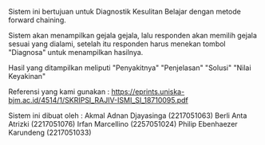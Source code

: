 Sistem ini bertujuan untuk Diagnostik Kesulitan Belajar dengan metode forward chaining.

Sistem akan menampilkan gejala gejala, lalu responden akan memilih gejala sesuai yang dialami, setelah itu responden harus menekan tombol "Diagnosa" untuk menampilkan hasilnya.

Hasil yang ditampilkan meliputi
"Penyakitnya"
"Penjelasan"
"Solusi"
"Nilai Keyakinan"

Referensi yang kami gunakan :
https://eprints.uniska-bjm.ac.id/4514/1/SKRIPSI_RAJIV-ISMI_SI_18710095.pdf

Sistem ini dibuat oleh :
Akmal Adnan Djayasinga (2217051063)
Berli Anta Atrizki (2217051076)
Irfan Marcellino (2257051024)
Philip Ebenhaezer Karundeng (2217051033)
